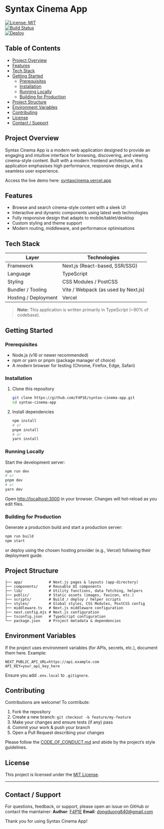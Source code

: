 # Syntax Cinema App

[![License: MIT](https://img.shields.io/badge/License-MIT-blue.svg)](LICENSE)  
[![Build Status](https://img.shields.io/badge/build-passing-green.svg)](https://github.com/F4P1E/syntax-cinema-app/actions)  
[![Deploy](https://img.shields.io/badge/deploy-vercel-purple.svg)](https://syntaxcinema.vercel.app)

## Table of Contents

- [Project Overview](#project-overview)  
- [Features](#features)  
- [Tech Stack](#tech-stack)  
- [Getting Started](#getting-started)  
  - [Prerequisites](#prerequisites)  
  - [Installation](#installation)  
  - [Running Locally](#running-locally)  
  - [Building for Production](#building-for-production)  
- [Project Structure](#project-structure)  
- [Environment Variables](#environment-variables)  
- [Contributing](#contributing)  
- [License](#license)  
- [Contact / Support](#contact--support)

## Project Overview

Syntax Cinema App is a modern web application designed to provide an engaging and intuitive interface for browsing, discovering, and viewing cinema-style content. Built with a modern frontend architecture, this application emphasises high performance, responsive design, and a seamless user experience.

Access the live demo here: [syntaxcinema.vercel.app](https://syntaxcinema.vercel.app)  

## Features

- Browse and search cinema-style content with a sleek UI  
- Interactive and dynamic components using latest web technologies  
- Fully responsive design that adapts to mobile/tablet/desktop  
- Custom styling and theme support  
- Modern routing, middleware, and performance optimisations  

## Tech Stack

| Layer              | Technologies                                             |
|---------------------|----------------------------------------------------------|
| Framework           | Next.js (React-based, SSR/SSG) |
| Language            | TypeScript                 |
| Styling             | CSS Modules / PostCSS                                    |
| Bundler / Tooling   | Vite / Webpack (as used by Next.js)                      |
| Hosting / Deployment| Vercel                         |

> **Note:** This application is written primarily in TypeScript (~90% of codebase).  

## Getting Started

### Prerequisites

- Node.js (v16 or newer recommended)  
- npm or yarn or pnpm (package manager of choice)  
- A modern browser for testing (Chrome, Firefox, Edge, Safari)  

### Installation

1. Clone this repository  
   ```bash
   git clone https://github.com/F4P1E/syntax-cinema-app.git
   cd syntax-cinema-app
    ```

2. Install dependencies

   ```bash
   npm install
   # or
   pnpm install
   # or
   yarn install
   ```

### Running Locally

Start the development server:

```bash
npm run dev
# or
pnpm dev
# or
yarn dev
```

Open [http://localhost:3000](http://localhost:3000) in your browser. Changes will hot-reload as you edit files.

### Building for Production

Generate a production build and start a production server:

```bash
npm run build
npm start
```

or deploy using the chosen hosting provider (e.g., Vercel) following their deployment guide.

## Project Structure

```text
├── app/            # Next.js pages & layouts (app-directory)
├── components/     # Reusable UI components
├── lib/            # Utility functions, data fetching, helpers
├── public/         # Static assets (images, favicon, etc.)
├── scripts/        # Build / deploy / helper scripts
├── styles/         # Global styles, CSS Modules, PostCSS config
├── middleware.ts   # Next.js middleware configuration
├── next.config.mjs # Next.js configuration
├── tsconfig.json   # TypeScript configuration
└── package.json    # Project metadata & dependencies
```

## Environment Variables

If the project uses environment variables (for APIs, secrets, etc.), document them here.
Example:

```
NEXT_PUBLIC_API_URL=https://api.example.com
API_KEY=your_api_key_here
```

Ensure you add `.env.local` to `.gitignore`.

## Contributing

Contributions are welcome! To contribute:

1. Fork the repository
2. Create a new branch: `git checkout -b feature/my-feature`
3. Make your changes and ensure tests (if any) pass
4. Commit your work & push your branch
5. Open a Pull Request describing your changes

Please follow the [CODE_OF_CONDUCT.md](CODE_OF_CONDUCT.md) and abide by the project’s style guidelines.

## License

This project is licensed under the [MIT License](LICENSE).

---

## Contact / Support

For questions, feedback, or support, please open an issue on GitHub or contact the maintainer:
**Author**: [F4P1E](https://github.com/F4P1E)
**Email**: [dongduong840@gmail.com](mailto:dongduong840@gmail.com)

Thank you for using Syntax Cinema App!
